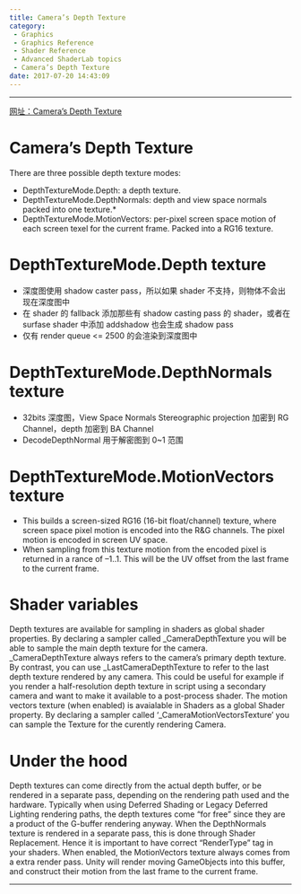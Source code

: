 ```yaml
---
title: Camera’s Depth Texture
category:
 - Graphics
 - Graphics Reference
 - Shader Reference
 - Advanced ShaderLab topics
 - Camera’s Depth Texture
date: 2017-07-20 14:43:09
---
```


___

[网址：Camera’s Depth Texture](https://docs.unity3d.com/Manual/SL-CameraDepthTexture.html)

# Camera’s Depth Texture
There are three possible depth texture modes:
- DepthTextureMode.Depth: a depth texture.
- DepthTextureMode.DepthNormals: depth and view space normals packed into one texture.*
- DepthTextureMode.MotionVectors: per-pixel screen space motion of each screen texel for the current frame. Packed into a RG16 texture.

# DepthTextureMode.Depth texture
- 深度图使用 shadow caster pass，所以如果 shader 不支持，则物体不会出现在深度图中
- 在 shader 的 fallback 添加那些有 shadow casting pass 的 shader，或者在 surfase shader 中添加 addshadow 也会生成 shadow pass
- 仅有 render queue <= 2500 的会渲染到深度图中

# DepthTextureMode.DepthNormals texture
- 32bits 深度图，View Space Normals Stereographic projection 加密到 RG Channel，depth 加密到 BA Channel
- DecodeDepthNormal 用于解密图到 0~1 范围

# DepthTextureMode.MotionVectors texture
- This builds a screen-sized RG16 (16-bit float/channel) texture, where screen space pixel motion is encoded into the R&G channels. The pixel motion is encoded in screen UV space.
- When sampling from this texture motion from the encoded pixel is returned in a rance of –1..1. This will be the UV offset from the last frame to the current frame.

# Shader variables
Depth textures are available for sampling in shaders as global shader properties. By declaring a sampler called _CameraDepthTexture you will be able to sample the main depth texture for the camera.
_CameraDepthTexture always refers to the camera’s primary depth texture. By contrast, you can use _LastCameraDepthTexture to refer to the last depth texture rendered by any camera. This could be useful for example if you render a half-resolution depth texture in script using a secondary camera and want to make it available to a post-process shader.
The motion vectors texture (when enabled) is avaialable in Shaders as a global Shader property. By declaring a sampler called ‘_CameraMotionVectorsTexture’ you can sample the Texture for the curently rendering Camera.

# Under the hood
Depth textures can come directly from the actual depth buffer, or be rendered in a separate pass, depending on the rendering path used and the hardware. Typically when using Deferred Shading or Legacy Deferred Lighting rendering paths, the depth textures come “for free” since they are a product of the G-buffer rendering anyway.
When the DepthNormals texture is rendered in a separate pass, this is done through Shader Replacement. Hence it is important to have correct “RenderType” tag in your shaders.
When enabled, the MotionVectors texture always comes from a extra render pass. Unity will render moving GameObjects into this buffer, and construct their motion from the last frame to the current frame.

___